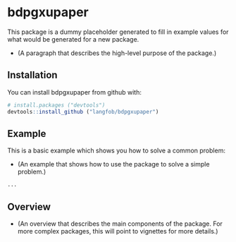 <!-- README.md is generated from README.Rmd. Please edit that file -->
bdpgxupaper
===========

This package is a dummy placeholder generated to fill in example values for what would be generated for a new package.
- (A paragraph that describes the high-level purpose of the package.)

Installation
------------

You can install bdpgxupaper from github with:

``` r
# install.packages ("devtools")  
devtools::install_github ("langfob/bdpgxupaper")
```

Example
-------

This is a basic example which shows you how to solve a common problem:
- (An example that shows how to use the package to solve a simple problem.)

``` r
...
```

Overview
--------

-   (An overview that describes the main components of the package. For more complex packages, this will point to vignettes for more details.)

